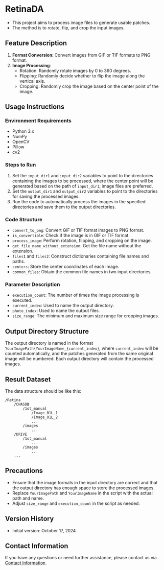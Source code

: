 
# RetinaDA

- This project aims to process image files to generate usable patches.
- The method is to rotate, flip, and crop the input images.

## Feature Description

1. **Format Conversion**: Convert images from GIF or TIF formats to PNG format.
2. **Image Processing**:
   - Rotation: Randomly rotate images by 0 to 360 degrees.
   - Flipping: Randomly decide whether to flip the image along the vertical axis.
   - Cropping: Randomly crop the image based on the center point of the image.

## Usage Instructions

### Environment Requirements

- Python 3.x
- NumPy
- OpenCV
- Pillow
- cv2

### Steps to Run

1. Set the `input_dir1` and `input_dir2` variables to point to the directories containing the images to be processed, where the center point will be generated based on the path of `input_dir1`; image files are preferred.
2. Set the `output_dir1` and `output_dir2` variables to point to the directories for saving the processed images.
3. Run the code to automatically process the images in the specified directories and save them to the output directories.

### Code Structure

- `convert_to_png`: Convert GIF or TIF format images to PNG format.
- `is_convertible`: Check if the image is in GIF or TIF format.
- `process_image`: Perform rotation, flipping, and cropping on the image.
- `get_file_name_without_extension`: Get the file name without the extension.
- `files1` and `files2`: Construct dictionaries containing file names and paths.
- `centers`: Store the center coordinates of each image.
- `common_files`: Obtain the common file names in two input directories.

### Parameter Description

- `execution_count`: The number of times the image processing is executed.
- `current_index`: Used to name the output directory.
- `photo_index`: Used to name the output files.
- `size_range`: The minimum and maximum size range for cropping images.

## Output Directory Structure

The output directory is named in the format `YourImagePath\YourImageName_{current_index}`, where `current_index` will be counted automatically, and the patches generated from the same original image will be numbered. Each output directory will contain the processed images.

## Result Dataset
The data structure should be like this:

	/Retina
		/CHASDB
			/1st_manual
				/Image_01L_1
				/Image_01L_2
				...
			/images
				...
		/DRIVE
			/1st_manual
			    ...
			/images
				...
		... 




## Precautions

- Ensure that the image formats in the input directory are correct and that the output directory has enough space to store the processed images.
- Replace `YourImagePath` and `YourImageName` in the script with the actual path and name.
- Adjust `size_range` and `execution_count` in the script as needed.

## Version History

- Initial version: October 17, 2024

## Contact Information

If you have any questions or need further assistance, please contact us via [Contact Information](mailto:1052886267@qq.com).
